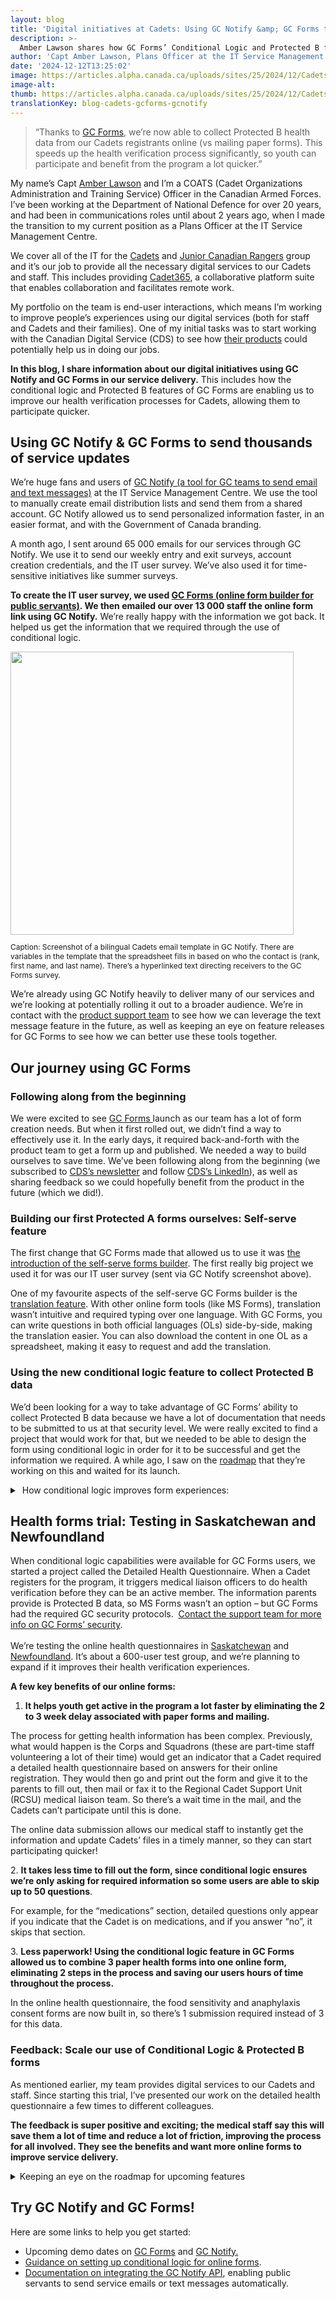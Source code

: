 ```yaml
---
layout: blog
title: 'Digital initiatives at Cadets: Using GC Notify &amp; GC Forms to improve user experiences'
description: >-
  Amber Lawson shares how GC Forms’ Conditional Logic and Protected B features speed up the processing of Cadets’ health files, enabling quicker participation.
author: 'Capt Amber Lawson, Plans Officer at the IT Service Management Centre, Canadian Armed Forces (CAF)'
date: '2024-12-12T13:25:02'
image: https://articles.alpha.canada.ca/uploads/sites/25/2024/12/CadetsGCForms_PostCadetsGCForms_Blog_Post_3-2.jpg
image-alt: 
thumb: https://articles.alpha.canada.ca/uploads/sites/25/2024/12/CadetsGCForms_PostCadetsGCForms_Blog_Post_3-2.jpg
translationKey: blog-cadets-gcforms-gcnotify
---
```


<blockquote class="wp-block-quote is-layout-flow wp-block-quote-is-layout-flow">
<p>“Thanks to <a href="https://articles.alpha.canada.ca/forms-formulaires/?utm_source=EN_CadetsBlog2024&amp;utm_medium=Blog+Post&amp;utm_campaign=forms_blogs" target="_blank" rel="noreferrer noopener">GC Forms</a>, we’re now able to collect Protected B health data from our Cadets registrants online (vs mailing paper forms). This speeds up the health verification process significantly, so youth can participate and benefit from the program a lot quicker.”</p>
</blockquote>



<p>My name’s Capt <a href="https://www.linkedin.com/in/amber-lawson-b03691113/" target="_blank" rel="noreferrer noopener">Amber Lawson</a> and I’m a COATS (Cadet Organizations Administration and Training Service) Officer in the Canadian Armed Forces. I’ve been working at the Department of National Defence for over 20 years, and had been in communications roles until about 2 years ago, when I made the transition to my current position as a Plans Officer at the IT Service Management Centre.&nbsp;</p>



<p>We cover all of the IT for the <a href="https://www.canada.ca/en/department-national-defence/services/cadets-junior-canadian-rangers/cadets.html" target="_blank" rel="noreferrer noopener">Cadets</a> and <a href="https://www.canada.ca/en/department-national-defence/services/cadets-junior-canadian-rangers/junior-canadian-rangers.html" target="_blank" rel="noreferrer noopener">Junior Canadian Rangers</a> group and it’s our job to provide all the necessary digital services to our Cadets and staff. This includes providing <a href="https://www.canada.ca/en/department-national-defence/services/cadets-junior-canadian-rangers/cadets/cadet-o365.html" target="_blank" rel="noreferrer noopener">Cadet365</a>, a collaborative platform suite that enables collaboration and facilitates remote work.&nbsp;</p>



<p>My portfolio on the team is end-user interactions, which means I’m working to improve people’s experiences using our digital services (both for staff and Cadets and their families). One of my initial tasks was to start working with the Canadian Digital Service (CDS) to see how <a href="https://digital.canada.ca/" target="_blank" rel="noreferrer noopener">their products</a> could potentially help us in doing our jobs.</p>



<p><strong>In this blog, I share information about our digital initiatives using GC Notify and GC Forms in our service delivery.</strong> This includes how the conditional logic and Protected B features of GC Forms are enabling us to improve our health verification processes for Cadets, allowing them to participate quicker.</p>



<h2 class="wp-block-heading" id="h-using-gc-notify-amp-gc-forms-to-send-thousands-of-service-updates"><strong>Using GC Notify &amp; GC Forms to send thousands of service updates</strong></h2>



<p>We’re huge fans and users of <a href="https://notification.canada.ca/home?utm_source=EN_CadetsBlog2024&amp;utm_medium=Blog+Post&amp;utm_campaign=CDS_Blogs" target="_blank" rel="noreferrer noopener">GC Notify (a tool for GC teams to send email and text messages)</a> at the IT Service Management Centre. We use the tool to manually create email distribution lists and send them from a shared account. GC Notify allowed us to send personalized information faster, in an easier format, and with the Government of Canada branding.&nbsp;</p>



<p>A month ago, I sent around 65 000 emails for our services through GC Notify. We use it to send our weekly entry and exit surveys, account creation credentials, and the IT user survey. We’ve also used it for time-sensitive initiatives like summer surveys.</p>



<p><strong>To create the IT user survey, we used </strong><a href="https://articles.alpha.canada.ca/forms-formulaires/?utm_source=EN_CadetsBlog2024&amp;utm_medium=Blog+Post&amp;utm_campaign=forms_blogs" target="_blank" rel="noreferrer noopener"><strong>GC Forms (online form builder for public servants)</strong></a><strong>. We then emailed our over 13 000 staff the online form link using GC Notify.</strong> We&#8217;re really happy with the information we got back. It helped us get the information that we required through the use of conditional logic. &nbsp;</p>


<img loading="lazy" decoding="async" width="499" height="813" src="https://articles.alpha.canada.ca/uploads/sites/25/2024/12/Survey-Capture-for-CDS-1.png" alt="" class="wp-image-2321" style="width: 453px;height: auto;max-width: 100%;" srcset="https://articles.alpha.canada.ca/uploads/sites/25/2024/12/Survey-Capture-for-CDS-1.png 499w, https://articles.alpha.canada.ca/uploads/sites/25/2024/12/Survey-Capture-for-CDS-1-184x300.png 184w" sizes="auto, (max-width: 499px) 100vw, 499px" />


<p style="font-size:12px">Caption: Screenshot of a bilingual Cadets email template in GC Notify. There are variables in the template that the spreadsheet fills in based on who the contact is (rank, first name, and last name). There’s a hyperlinked text directing receivers to the GC Forms survey.</p>



<p>We’re already using GC Notify heavily to deliver many of our services and we&#8217;re looking at potentially rolling it out to a broader audience. We’re in contact with the <a href="https://notification.canada.ca/contact?utm_source=EN_CadetsBlog2024&amp;utm_medium=Blog+Post&amp;utm_campaign=CDS_Blogs" target="_blank" rel="noreferrer noopener">product support team</a> to see how we can leverage the text message feature in the future, as well as keeping an eye on feature releases for GC Forms to see how we can better use these tools together.</p>



<h2 class="wp-block-heading" id="h-our-journey-using-gc-forms"><strong>Our journey using GC Forms</strong></h2>



<h3 class="wp-block-heading" id="h-following-along-from-the-beginning"><strong>Following along from the beginning</strong></h3>



<p>We were excited to see <a href="https://articles.alpha.canada.ca/forms-formulaires/?utm_source=EN_CadetsBlog2024&amp;utm_medium=Blog+Post&amp;utm_campaign=forms_blogs" target="_blank" rel="noreferrer noopener">GC Forms </a>launch as our team has a lot of form creation needs. But when it first rolled out, we didn’t find a way to effectively use it. In the early days, it required back-and-forth with the product team to get a form up and published. We needed a way to build ourselves to save time. We’ve been following along from the beginning (we subscribed to <a href="https://us15.campaign-archive.com/home/?u=729a207773f7324e217a1d945&amp;id=eb357181d2" target="_blank" rel="noreferrer noopener">CDS’s newsletter</a> and follow <a href="https://www.linkedin.com/company/cds-snc/" target="_blank" rel="noreferrer noopener">CDS’s LinkedIn</a>), as well as sharing feedback so we could hopefully benefit from the product in the future (which we did!).</p>



<h3 class="wp-block-heading" id="h-building-our-first-protected-a-forms-ourselves-self-serve-feature"><strong>Building our first Protected A forms ourselves: Self-serve feature</strong></h3>



<p>The first change that GC Forms made that allowed us to use it was <a href="https://articles.alpha.canada.ca/forms-formulaires/features/?utm_source=EN_CadetsBlog2024&amp;utm_medium=Blog+Post&amp;utm_campaign=forms_blogs" target="_blank" rel="noreferrer noopener">the introduction of the self-serve forms builder</a>. The first really big project we used it for was our IT user survey (sent via GC Notify screenshot above).</p>



<p>One of my favourite aspects of the self-serve GC Forms builder is the <a href="https://articles.alpha.canada.ca/forms-formulaires/features/" target="_blank" rel="noreferrer noopener">translation feature</a>. With other online form tools (like MS Forms), translation wasn’t intuitive and required typing over one language. With GC Forms, you can write questions in both official languages (OLs) side-by-side, making the translation easier. You can also download the content in one OL as a spreadsheet, making it easy to request and add the translation.</p>



<h3 class="wp-block-heading" id="h-using-the-new-conditional-logic-feature-to-collect-protected-b-data"><strong>Using the new conditional logic feature to collect Protected B data</strong></h3>



<p>We&#8217;d been looking for a way to take advantage of GC Forms’ ability to collect Protected B data because we have a lot of documentation that needs to be submitted to us at that security level. We were really excited to find a project that would work for that, but we needed to be able to design the form using conditional logic in order for it to be successful and get the information we required. A while ago, I saw on the <a href="https://trello.com/b/napn8wCR/gc-forms-strategic-roadmap-en" target="_blank" rel="noreferrer noopener">roadmap</a> that they’re working on this and waited for its launch.</p>



<details class="wp-block-cds-snc-accordion"><summary>&nbsp;How conditional logic improves form experiences:</summary>
<p>Conditional logic changes what people see when they fill out a form, depending on their previous answers. This improves the experience, especially when the form is long or complex. Splitting online forms into multiple pages and applying conditional rules can help make it easier and quicker to fill out. This means it’s possible to ask some questions only when relevant or to route people down different paths. As a result, the quality of data collected often also improves.</p>



<p><a href="https://articles.alpha.canada.ca/forms-formulaires/setting-up-form-logic/?utm_source=EN_CadetsBlog2024&amp;utm_medium=Blog+Post&amp;utm_campaign=forms_blogs#h-applying-display-logic-to-a-form" target="_blank" rel="noreferrer noopener"><strong>Learn more about setting up a form with conditional logic.</strong></a></p>
</details>



<h2 class="wp-block-heading" id="h-health-forms-trial-testing-in-saskatchewan-and-newfoundland"><strong>Health forms trial: Testing in Saskatchewan and Newfoundland</strong></h2>



<p class="has-medium-font-size">When conditional logic capabilities were available for GC Forms users, we started a project called the Detailed Health Questionnaire. When a Cadet registers for the program, it triggers medical liaison officers to do health verification before they can be an active member. The information parents provide is Protected B data, so MS Forms wasn’t an option – but GC Forms had the required GC security protocols.&nbsp;&nbsp;<a href="https://forms-formulaires.alpha.canada.ca/en/contact" target="_blank" rel="noreferrer noopener">Contact the support team for more info on GC Forms’ security</a>.<br><br>We’re testing the online health questionnaires in <a href="https://forms-formulaires.alpha.canada.ca/en/id/cm0zc62eo00d56ci6awl6dgk9" target="_blank" rel="noreferrer noopener">Saskatchewan</a> and <a href="https://forms-formulaires.alpha.canada.ca/en/id/cm10tstop00h36ci68ifj8h96" target="_blank" rel="noreferrer noopener">Newfoundland</a>. It’s about a 600-user test group, and we’re planning to expand if it improves their health verification experiences.</p>



<p class="has-medium-font-size"><strong>A few key benefits of our online forms:</strong> </p>



<ol class="wp-block-list">
<li><strong>It helps youth get active in the program a lot faster by eliminating the 2 to 3 week delay associated with paper forms and mailing.</strong>&nbsp;</li>
</ol>



<p class="has-medium-font-size">The process for getting health information has been complex. Previously, what would happen is the Corps and Squadrons (these are part-time staff volunteering a lot of their time) would get an indicator that a Cadet required a detailed health questionnaire based on answers for their online registration. They would then go and print out the form and give it to the parents to fill out, then mail or fax it to the Regional Cadet Support Unit (RCSU) medical liaison team. So there&#8217;s a wait time in the mail, and the Cadets can’t participate until this is done.&nbsp;</p>



<p class="has-medium-font-size">The online data submission allows our medical staff to instantly get the information and update Cadets’ files in a timely manner, so they can start participating quicker!</p>



<p>2. <strong>It takes less time to fill out the form, since conditional logic ensures we’re only asking for required information so some users are able to skip up to 50 questions</strong>.</p>



<p>For example, for the “medications” section, detailed questions only appear if you indicate that the Cadet is on medications, and if you answer “no”, it skips that section.&nbsp;</p>



<p>3. <strong>Less paperwork! Using the conditional logic feature in GC Forms allowed us to combine 3 paper health forms into one online form, eliminating 2 steps in the process and saving our users hours of time throughout the process.</strong></p>



<p>In the online health questionnaire, the food sensitivity and anaphylaxis consent forms are now built in, so there’s 1 submission required instead of 3 for this data.</p>



<h3 class="wp-block-heading" id="h-feedback-scale-our-use-of-conditional-logic-amp-protected-b-forms"><strong>Feedback: Scale our use of Conditional Logic &amp; Protected B forms</strong></h3>



<p>As mentioned earlier, my team provides digital services to our Cadets and staff. Since starting this trial, I&#8217;ve presented our work on the detailed health questionnaire a few times to different colleagues.</p>



<p><strong>The feedback is super positive and exciting; the medical staff say this will save them a lot of time and reduce a lot of friction, improving the process for all involved. They see the benefits and want more online forms to improve service delivery.</strong></p>



<details class="wp-block-cds-snc-accordion"><summary>Keeping an eye on the roadmap for upcoming features</summary>
<p>We’re constantly looking to improve how we deliver our services. We’re already big fans and users of GC Forms, but we’re looking forward to the new features on the <a href="https://trello.com/b/napn8wCR/gc-forms-strategic-roadmap-en" target="_blank" rel="noreferrer noopener">product roadmap</a>, as well as improvements to current ones we’re using.</p>



<p><strong>How upcoming features can help us:</strong></p>



<ul class="wp-block-list">
<li><strong>We’re beyond excited for the upcoming attachments feature to save more time and reduce our health paperwork even further.</strong><br>We’ve contacted the GC Forms team about being beta testers for this feature and we’re really excited to see if this can be a long-term solution for our Protected B data collection needs.</li>
</ul>



<ul class="wp-block-list">
<li><strong>Having APIs for both GC Notify and GC Forms could scale our use of both tools.</strong><br>Our health forms, as mentioned above, are currently not being sent using GC Notify. However, it is possible to integrate with GC Notify via its existing API. Once the GC Forms API is available, it will further enhance the integration capabilities, providing even more opportunities for seamless interaction between the systems.</li>
</ul>
</details>



<h2 class="wp-block-heading"><strong>Try GC Notify and GC Forms!</strong></h2>



<p>Here are some links to help you get started:</p>



<ul class="wp-block-list">
<li>Upcoming demo dates on <a href="https://articles.alpha.canada.ca/forms-formulaires/register-for-a-demo/?utm_source=EN_CadetsBlog2024&amp;utm_medium=Blog+Post&amp;utm_campaign=forms_blogs" target="_blank" rel="noreferrer noopener">GC Forms</a> and <a href="https://notification.canada.ca/home?utm_source=EN_CadetsBlog2024&amp;utm_medium=Blog+Post&amp;utm_campaign=CDS_Blogs" target="_blank" rel="noreferrer noopener">GC Notify.</a></li>



<li><a href="https://articles.alpha.canada.ca/forms-formulaires/setting-up-form-logic/?utm_source=EN_CadetsBlog2024&amp;utm_medium=Blog+Post&amp;utm_campaign=forms_blogs#h-applying-display-logic-to-a-form" target="_blank" rel="noreferrer noopener">Guidance on setting up conditional logic for online forms</a>.</li>



<li><a href="https://documentation.notification.canada.ca/en/?utm_source=EN_CadetsBlog2024&amp;utm_medium=Blog%20Post&amp;utm_campaign=CDS_Blogs" target="_blank" rel="noreferrer noopener">Documentation on integrating the GC Notify API</a>, enabling public servants to send service emails or text messages automatically.</li>
</ul>



<p></p>

